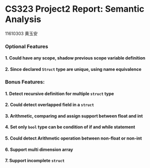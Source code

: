 # CS323 Project2 Report: Semantic Analysis 

11610303 黄玉安







### Optional Features

#### 1. Could have any scope, shadow previous scope variable definition

#### 2. Since declared  `Struct` type are unique, using name equivalence



### Bonus Features:

#### 1. Detect recursive definition for multiple `struct` type



#### 2. Could detect overlapped field in a `struct`



#### 3. Arithmetic, comparing and assign support between float and int



#### 4. Set only `bool` type can be condition of if and while statement



#### 5. Could detect  Arithmetic operation between non-float or non-int



#### 6. Support multi dimension array



#### 7. Support incomplete `struct`









